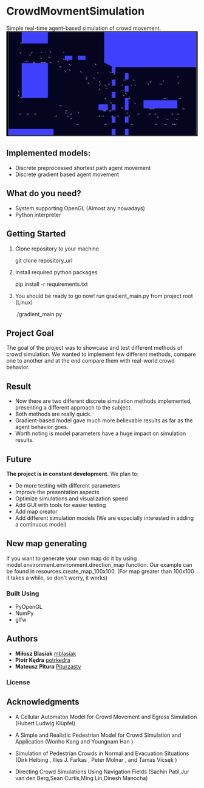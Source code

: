 # CrowdMovmentSimulation
  Simple real-time agent-based simulation of crowd movement.
  ![ScreenShot](sim.png)
  
 ## Implemented models:
  * Discrete preprocessed shortest path agent movement
  * Discrete gradient based agent movement

## What do you need?
  * System supporting OpenGL (Almost any nowadays)
  * Python interpreter 

## Getting Started
  1. Clone repository to your machine 
  
     git clone repository_url
  
  2. Install required python packages
  
      pip install -r requirements.txt
  
  3. You should be ready to go now! run gradient_main.py from project root (Linux)
  
     ./gradient_main.py
  
          
## Project Goal
  The goal of the project was to showcase and test different methods of crowd simulation. We wanted to implement few different methods, compare one to another and at the end compare them with real-world crowd behavior. 

## Result
  * Now there are two different discrete simulation methods implemented, presenting a different approach to the subject.
  * Both methods are really quick. 
  * Gradient-based model gave much more believable results as far as the agent behavior goes. 
  * Worth noting is model parameters have a huge impact on simulation results.

## Future
  **The project is in constant development.**
  We plan to:
  * Do more testing with different parameters
  * Improve the presentation aspects
  * Optimize simulations and visualization speed
  * Add GUI with tools for easier testing
  * Add map creator
  * Add different simulation models (We are especially interested in adding a continuous model)
  
## New map generating
  If you want to generate your own map do it by using model.environment.environment.direction_map function.
  Our example can be found in resources.create_map_100x100. (For map greater than 100x100 it takes a while, so don't worry, it works)
  
### Built Using
  * PyOpenGL
  * NumPy
  * glfw

## Authors

* **Miłosz Blasiak**  [mblasiak](https://github.com/mblasiak)
* **Piotr Kędra**     [potrkedra](https://github.com/PiotrKedra)
* **Mateusz Pitura**  [Piturzasty](https://github.com/Piturzasty)

### License

## Acknowledgments
* A Cellular Automaton Model for Crowd Movement and Egress Simulation (Hubert Ludwig Klüpfel)

* A Simple and Realistic Pedestrian Model for Crowd Simulation and Application (Wonho Kang and Youngnam Han )

* Simulation of Pedestrian Crowds in Normal and Evacuation Situations (Dirk Helbing , Illes J. Farkas , Peter Molnar , and Tamas Vicsek )

* Directing Crowd Simulations Using Navigation Fields (Sachin Patil,Jur van den Berg,Sean Curtis,Ming Lin,Dinesh Manocha)

